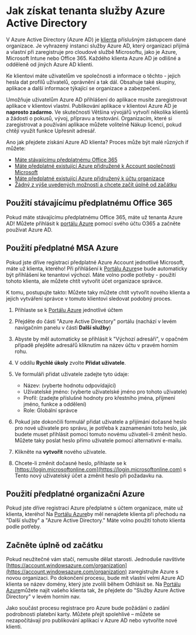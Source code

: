 <properties
    pageTitle="Jak získat tenanta Azure AD | Microsoft Azure"
    description="Jak získat tenanta služby Azure Active Directory pro registraci a vytváření aplikací."
    services="active-directory"
    documentationCenter=""
    authors="dstrockis"
    manager="terrylan"
    editor=""/>

<tags
    ms.service="active-directory"
    ms.workload="identity"
    ms.tgt_pltfrm="na"
    ms.devlang="na"
    ms.topic="hero-article"
    ms.date="09/28/2015"
    ms.author="dastrock"/>

# <a name="how-to-get-an-azure-active-directory-tenant"></a>Jak získat tenanta služby Azure Active Directory

V Azure Active Directory (Azure AD) je [klienta](https://msdn.microsoft.com/library/azure/jj573650.aspx#BKMK_WhatIsAnAzureADTenant) příslušným zástupcem dané organizace.  Je vyhrazený instanci služby Azure AD, který organizaci přijímá a vlastní při zaregistruje pro cloudové službě Microsoftu, jako je Azure, Microsoft Intune nebo Office 365.  Každého klienta Azure AD je odlišné a odděleně od jiných Azure AD klienti.  

Ke klientovi máte uživatelům ve společnosti a informace o těchto - jejich hesla dat profilů uživatelů, oprávnění a tak dál.  Obsahuje také skupiny, aplikace a další informace týkající se organizace a zabezpečení.

Umožňuje uživatelům Azure AD přihlášení do aplikace musíte zaregistrovat aplikace v klientovi vlastní.  Publikování aplikace v klientovi Azure AD je **naprosto zadarmo**.  Ve skutečnosti Většina vývojářů vytvoří několika klientů a žádosti o pokusů, vývoj, přípravu a testování.  Organizacím, které si zaregistrovat a používání aplikace můžete volitelně Nákup licencí, pokud chtějí využít funkce Upřesnit adresář.

Ano jak přejdete získání Azure AD klienta?  Proces může být malé různých if můžete:

- [Máte stávajícímu předplatnému Office 365](#use-an-existing-office-365-subscription)
- [Máte předplatné existující Azure přidružené k Account společnosti Microsoft](#use-an-msa-azure-subscription)
- [Máte předplatné existující Azure přidružený k účtu organizace](#use-an-organizational-azure-subscription)
- [Žádný z výše uvedených možností a chcete začít úplně od začátku](#start-from-scratch)

## <a name="use-an-existing-office-365-subscription"></a>Použití stávajícímu předplatnému Office 365
Pokud máte stávajícímu předplatnému Office 365, máte už tenanta Azure AD! Můžete přihlásit k [portálu Azure](https://portal.azure.com) pomocí svého účtu O365 a začněte používat Azure AD.

## <a name="use-an-msa-azure-subscription"></a>Použití předplatné MSA Azure
Pokud jste dříve registraci předplatné Azure Account jednotlivé Microsoft, máte už klienta, kterého!  Při přihlášení k [Portálu Azure](https://portal.azure.com)se bude automaticky být přihlášení ke tenantovi výchozí. Máte volno podle potřeby - použití tohoto klienta, ale můžete chtít vytvořit účet organizace správce.

K tomu, postupujte takto:  Můžete taky můžete chtít vytvořit nového klienta a jejich vytváření správce v tomuto klientovi sledovat podobný proces.

1.  Přihlaste se k [Portálu Azure](https://portal.azure.com) jednotlivé účtem
2.  Přejděte do části "Azure Active Directory" portálu (nachází v levém navigačním panelu v části **Další služby**)
3.  Abyste by měl automaticky se přihlásit k "Výchozí adresáři", v opačném případě přejděte adresářů kliknutím na název účtu v pravém horním rohu.
4.  V oddílu **Rychlé úkoly** zvolte **Přidat uživatele**.
5.  Ve formuláři přidat uživatele zadejte tyto údaje:

    - Název: (vyberte hodnotu odpovídající)
    - Uživatelské jméno: (vyberte uživatelské jméno pro tohoto uživatele)
    - Profil: (zadejte příslušné hodnoty pro křestního jména, příjmení jméno, funkce a oddělení)
    - Role: Globální správce

6.  Pokud jste dokončili formulář přidat uživatele a přijímání dočasné heslo pro nové uživatele pro správu, je potřeba k zaznamenání toto heslo, jak budete muset přihlásit pomocí tomuto novému uživateli-li změnit heslo. Můžete taky poslat heslo přímo uživatele pomocí alternativní e-mailu.
7.  Klikněte na **vytvořit** nového uživatele.
8.  Chcete-li změnit dočasné heslo, přihlaste se k [https://login.microsoftonline.com](https://login.microsoftonline.com) s Tento nový uživatelský účet a změnit heslo při požadavku na.


## <a name="use-an-organizational-azure-subscription"></a>Použití předplatné organizační Azure
Pokud jste dříve registraci Azure předplatné s účtem organizace, máte už klienta, kterého!  Na [Portálu Azure](https://portal.azure.com)by měl nenajdete klienta při přechodu na "Další služby" a "Azure Active Directory."  Máte volno použití tohoto klienta podle potřeby. 


## <a name="start-from-scratch"></a>Začněte úplně od začátku
Pokud neužitečné vám stačí, nemusíte dělat starosti.  Jednoduše navštivte [https://account.windowsazure.com/organization](https://account.windowsazure.com/organization) zaregistrujte Azure s novou organizaci.  Po dokončení procesu, bude mít vlastní velmi Azure AD klienta se název domény, který jste zvolili během Odhlásit se.  Na [Portálu Azure](https://portal.azure.com)můžete najít vašeho klienta tak, že přejdete do "Služby Azure Active Directory" v levém horním nav.

Jako součást procesu registrace pro Azure bude požádáni o zadání podrobnosti platební karty.  Můžete přejít spolehlivé – můžete se nezapočítávají pro publikování aplikací v Azure AD nebo vytvoříte nové klienti.
